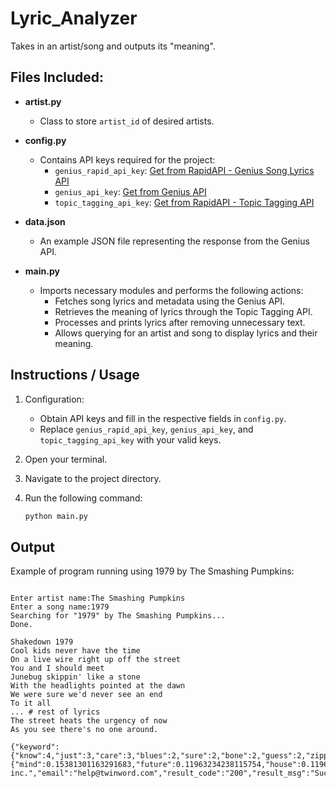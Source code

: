 # Lyric_Analyzer

Takes in an artist/song and outputs its "meaning".

## Files Included:

- **artist.py**
  - Class to store `artist_id` of desired artists.

- **config.py**
  - Contains API keys required for the project:
    - `genius_rapid_api_key`: [Get from RapidAPI - Genius Song Lyrics API](https://rapidapi.com/Glavier/api/genius-song-lyrics1/)
    - `genius_api_key`: [Get from Genius API](https://genius.com/signup_or_login)
    - `topic_tagging_api_key`: [Get from RapidAPI - Topic Tagging API](https://rapidapi.com/twinword/api/topic-tagging/)

- **data.json**
  - An example JSON file representing the response from the Genius API.

- **main.py**
  - Imports necessary modules and performs the following actions:
    - Fetches song lyrics and metadata using the Genius API.
    - Retrieves the meaning of lyrics through the Topic Tagging API.
    - Processes and prints lyrics after removing unnecessary text.
    - Allows querying for an artist and song to display lyrics and their meaning.

## Instructions / Usage

1. Configuration:

    - Obtain API keys and fill in the respective fields in `config.py`.
    - Replace `genius_rapid_api_key`, `genius_api_key`, and `topic_tagging_api_key` with your valid keys.

2. Open your terminal.

3. Navigate to the project directory.

4. Run the following command:

    ```bash
    python main.py
    ```

## Output
Example of program running using 1979 by The Smashing Pumpkins:
```

Enter artist name:The Smashing Pumpkins
Enter a song name:1979
Searching for "1979" by The Smashing Pumpkins...
Done.

Shakedown 1979
Cool kids never have the time
On a live wire right up off the street 
You and I should meet
Junebug skippin' like a stone
With the headlights pointed at the dawn
We were sure we'd never see an end     
To it all
... # rest of lyrics
The street heats the urgency of now
As you see there's no one around.

{"keyword":{"know":4,"just":3,"care":3,"blues":2,"sure":2,"bone":2,"guess":2,"zipper":2,"shake":2,"forget":2},"topic":{"mind":0.15381301163291683,"future":0.11963234238115754,"house":0.11963234238115754,"run":0.11963234238115754,"feel":0.11963234238115754,"period":0.11963234238115754,"machine":0.1025420077552779,"water":0.1025420077552779,"time":0.1025420077552779,"power":0.1025420077552779},"version":"7.0.7","author":"twinword inc.","email":"help@twinword.com","result_code":"200","result_msg":"Success"}

```
